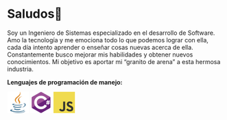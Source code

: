 # Saludos👋

Soy un Ingeniero de Sistemas especializado en el desarrollo de Software. Amo la tecnología y me emociona todo lo que podemos lograr con ella, cada día intento aprender o enseñar cosas nuevas acerca de ella. Constantemente busco mejorar mis habilidades y obtener nuevos conocimientos. Mi objetivo es aportar mi “granito de arena” a esta hermosa industria.

**Lenguajes de programación de manejo:**

<picture>
<img width="50" alt="java" src="img/javase.png" title="java">
<img width="50" alt="c sharp" src="img/cSharp_logo.png" title="c sharp">
<img width="50" alt="javascript" src="img/JavaScript-logo.png" title="javascript">
</picture>
